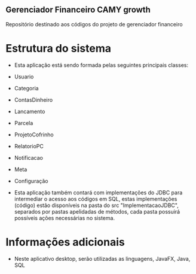## Gerenciador Financeiro CAMY growth

Repositório destinado aos códigos do projeto de gerenciador financeiro

# Estrutura do sistema

- Esta aplicação está sendo formada pelas seguintes principais classes:
- Usuario 
- Categoria
- ContasDinheiro
- Lancamento
- Parcela
- ProjetoCofrinho
- RelatorioPC
- Notificacao
- Meta
- Configuração

- Esta aplicação também contará com implementações do JDBC para intermediar o acesso aos códigos em SQL, estas implementações (código) estão disponíveis na pasta do src "ImplementacaoJDBC", separados por pastas apelidadas de métodos, cada pasta possuirá possíveis ações necessárias no sistema. 

# Informações adicionais

- Neste aplicativo desktop, serão utilizadas as linguagens, JavaFX, Java, SQL